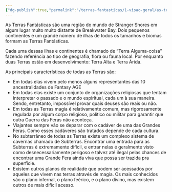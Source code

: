 ```yaml
---
{"dg-publish":true,"permalink":"/terras-fantasticas/1-visao-geral/as-terras-fantasticas/","tags":["gardenEntry"]}
---
```


As Terras Fantásticas são uma região do mundo de Stranger Shores em algum lugar muito muito distante de Breakwater Bay. Dois pequenos continentes e um grande número de ilhas de todos os tamanhos e biomas formam as Terras Fantásticas.

Cada uma dessas ilhas e continentes é chamado de “Terra Alguma-coisa” fazendo referência ao tipo de geografia, flora ou fauna local. Por enquanto duas Terras estão em desenvolvimento: Terra Alta e Terra Árida.

As principais características de todas as Terras são:

- Em todas elas vivem pelo menos alguns representantes das 10 ancestralidades de Fantasy AGE
- Em todas elas existe um conjunto de organizações religiosas que tentam interpretar o passado e o mundo espiritual, cada um à sua maneira. Sendo, entretanto, impossível provar quais deuses são reais ou não.
- Em todas as Terras magia é relativamente comum, mas rigorosamente regulada por algum corpo religioso, político ou militar para garantir que outra Guerra das Feras não aconteça.
- Viajantes sempre vão se deparar com o cadáver de uma das Grandes Feras. Como esses cadáveres são tratados depende de cada cultura.
- No subterrâneo de todas as Terras existe um complexo sistema de cavernas chamado de Subterras. Encontrar uma entrada para as Subterras é extremamente difícil, e entrar nelas é geralmente visto como desnecessariamente perigoso e talvez até ilegal pelas chances de encontrar uma Grande Fera ainda viva que possa ser trazida pra superfície.
- Existem outros planos de realidade que podem ser acessados por aqueles que vivem nas terras através de magia. Os mais conhecidos são o plano infernal, o plano feérico, e o plano divino, mas existem outros de mais difícil acesso.